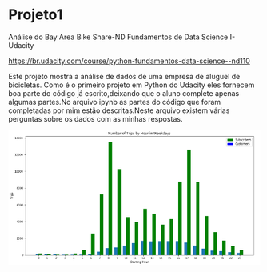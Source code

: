 # Projeto1
Análise do Bay Area Bike Share-ND Fundamentos de Data Science I-Udacity

https://br.udacity.com/course/python-fundamentos-data-science--nd110

Este projeto mostra a análise de dados de uma empresa de aluguel de bicicletas.
Como é o primeiro projeto em Python do Udacity eles fornecem boa parte do código já
escrito,deixando que o aluno complete apenas algumas partes.No arquivo ipynb as partes
do código que foram completadas por mim estão descritas.Neste arquivo existem várias
perguntas sobre os dados com as minhas respostas.

![](https://github.com/rodfloripa/Projeto1/blob/master/trips.png)
